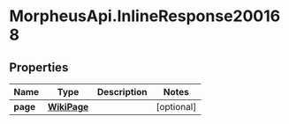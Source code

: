 # MorpheusApi.InlineResponse200168

## Properties

Name | Type | Description | Notes
------------ | ------------- | ------------- | -------------
**page** | [**WikiPage**](WikiPage.md) |  | [optional] 


